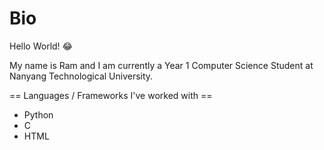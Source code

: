 # Bio

Hello World! :joy:

My name is Ram and I am currently a Year 1 Computer Science Student at Nanyang Technological University.

== Languages / Frameworks I've worked with == 
- Python
- C
- HTML

